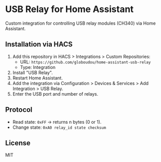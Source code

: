 # USB Relay for Home Assistant

Custom integration for controlling USB relay modules (CH340) via Home Assistant.

## Installation via HACS

1. Add this repository in HACS > Integrations > Custom Repositories:
   - URL: `https://github.com/globoudou/home-assistant-usb-relay`
   - Type: Integration
2. Install "USB Relay".
3. Restart Home Assistant.
4. Add the integration via Configuration > Devices & Services > Add Integration > USB Relay.
5. Enter the USB port and number of relays.

## Protocol

- Read state: `0xFF` → returns n bytes (0 or 1).
- Change state: `0xA0 relay_id state checksum`

## License

MIT